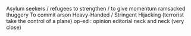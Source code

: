 Asylum seekers / refugees
to strengthen / to give momentum
ramsacked
thuggery
To commit arson
Heavy-Handed / Stringent
Hijacking (terrorist take the control of a plane)
op-ed : opinion editorial
neck and neck (very close)